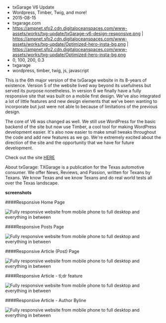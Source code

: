 * txGarage V6 Update
* Wordpress, Timber, Twig, and more!
* 2015-08-15
* txgarage.com
* https://ampnet.sfo2.cdn.digitaloceanspaces.com/www-assets/works/txg-update/txGarage-v6-design-responsive.png | https://ampnet.sfo2.cdn.digitaloceanspaces.com/www-assets/works/txg-update/Optimized-hero-insta-bg.png | https://ampnet.sfo2.cdn.digitaloceanspaces.com/www-assets/works/txg-update/Optimized-hero-insta-bg.png
* 0, 100, 200, 0.3
* txgarage
* wordpress, timber, twig, js, javascript

This is the 6th major version of the txGarage website in its 8-years of existence. Version 5 of the website lived way beyond its usefulness but served its purpose nonetheless. In version 6 we finally have a fully responsive site that was built on a mobile first design. We've also integrated a lot of little features and new design elements that we've been wanting to incorporate but just were not able to because of limitations of the previous design.

The core of V6 was changed as well. We still use WordPress for the basic backend of the site but now use Timber, a cool tool for making WordPress development easier. It's also now easier to make small tweaks throughout the code and add new features as we go. We're extremely excited about the direction of the site and the opportunity that we have for future development.

Check out the site [HERE](http://txgarage.com)

About txGarage:
TXGarage is a publication for the Texas automotive consumer. We offer News, Reviews, and Passion, written for Texans by Texans. We know Texas and we know Texans and do real world tests all over the Texas landscape.

__screenshots__

####Responsive Home Page

<img src="https://ampnet.sfo2.cdn.digitaloceanspaces.com/www-assets/works/txg-update/txGarage-v6-design-responsive.png" class="inner-blog-photo" alt="Fully responsive website from mobile phone to full desktop and everything in between" />

####Responsive Posts Page

<img src="https://ampnet.sfo2.cdn.digitaloceanspaces.com/www-assets/works/txg-update/txgarage-posts-page.png" class="inner-blog-photo" alt="Fully responsive website from mobile phone to full desktop and everything in between" />

####Responsive Article (Post) Page

<img src="https://ampnet.sfo2.cdn.digitaloceanspaces.com/www-assets/works/txg-update/txgarage-v6-post-page.png" class="inner-blog-photo" alt="Fully responsive website from mobile phone to full desktop and everything in between" />

####Responsive Article - tl;dr feature

<img src="https://ampnet.sfo2.cdn.digitaloceanspaces.com/www-assets/works/txg-update/txgarage-v6-tldr-feature.png" class="inner-blog-photo" alt="Fully responsive website from mobile phone to full desktop and everything in between" />

####Responsive Article - Author Byline

<img src="https://ampnet.sfo2.cdn.digitaloceanspaces.com/www-assets/works/txg-update/txgarage-v6-author-byline.png" class="inner-blog-photo" alt="Fully responsive website from mobile phone to full desktop and everything in between" />
